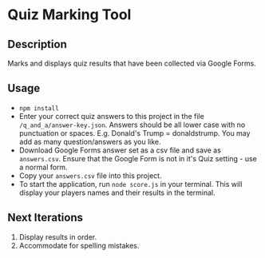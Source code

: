 # Quiz Marking Tool

## Description

Marks and displays quiz results that have been collected via Google Forms.

## Usage

* `npm install`
* Enter your correct quiz answers to this project in the file `/q_and_a/answer-key.json`. Answers should be all lower case with no punctuation or spaces. E.g. Donald's Trump = donaldstrump. You may add as many question/answers as you like.
* Download Google Forms answer set as a csv file and save as `answers.csv`. Ensure that the Google Form is not in it's Quiz setting - use a normal form.
* Copy your `answers.csv` file into this project.
* To start the application, run `node score.js` in your terminal. This will display your players names and their results in the terminal.

## Next Iterations

1. Display results in order.
2. Accommodate for spelling mistakes.